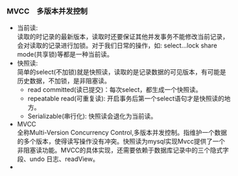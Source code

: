 ### MVCC　多版本并发控制
* 当前读:  
读取的时记录的最新版本，读取时还要保证其他并发事务不能修改当前记录，会对读取的记录进行加锁。对于我们日常的操作，如: select...lock share mode(共享锁)等都是一种当前读。
* 快照读:  
简单的select(不加锁)就是快照读，读取的是记录数据的可见版本，有可能是历史数据，不加锁，是非阻塞读。  
    - read committed(读已提交)：每次select，都生成一个快照读。  
    - repeatable read(可重复读): 开启事务后第一个select语句才是快照读的地方。
    - Serializable(串行化): 快照读会退化为当前读。
* MVCC  
全称Multi-Version Concurrency Control,多版本并发控制。指维护一个数据的多个版本，使得读写操作没有冲突。快照读为mysql实现Mvcc提供了一个非阻塞读功能。MVCC的具体实现，还需要依赖于数据库记录中的三个隐式字段、undo 日志、readView。
* 